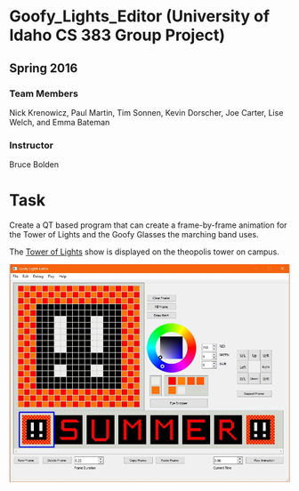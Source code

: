 # Goofy_Lights_Editor (University of Idaho CS 383 Group Project)
## Spring 2016

### Team Members
Nick Krenowicz, Paul Martin, Tim Sonnen, Kevin Dorscher, Joe Carter, Lise Welch, and Emma Bateman
### Instructor
Bruce Bolden

# Task
Create a QT based program that can create a frame-by-frame animation for the Tower of Lights and the Goofy Glasses the marching band uses.

The [Tower of Lights](https://www.youtube.com/watch?v=hESMhgDnk4E) show is displayed on the theopolis tower on campus.


![screenshot](doc/GUI_Screenshots/GUI_04_Final.jpg)
